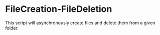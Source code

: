 # FileCreation-FileDeletion
This script will asynchronously create files and delete them from a given folder. 
